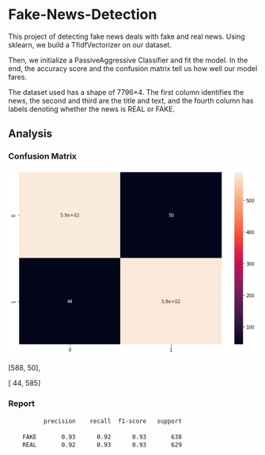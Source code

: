 # Fake-News-Detection

This project of detecting fake news deals with fake and real news. 
Using sklearn, we build a TfidfVectorizer on our dataset.

Then, we initialize a PassiveAggressive Classifier and fit the model. 
In the end, the accuracy score and the confusion matrix tell us how well our model fares.

The dataset used has a shape of 7796×4. The first column identifies the news, the second and third are the title and text, and the fourth column has labels denoting whether the news is REAL or FAKE.

## Analysis

### Confusion Matrix

![alt text](https://github.com/sandeepan1999/Fake-News-Detection/blob/master/cm.png)

[588,  50],

[ 44, 585]


### Report

              precision    recall  f1-score   support

        FAKE       0.93      0.92      0.93       638
        REAL       0.92      0.93      0.93       629

